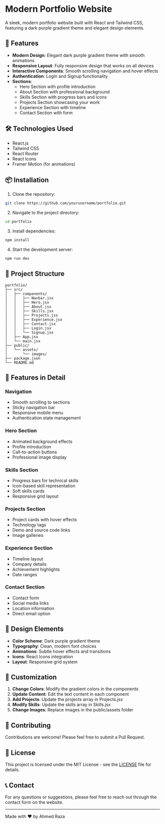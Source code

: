 # Modern Portfolio Website

A sleek, modern portfolio website built with React and Tailwind CSS, featuring a dark purple gradient theme and elegant design elements.

## 🚀 Features

- **Modern Design**: Elegant dark purple gradient theme with smooth animations
- **Responsive Layout**: Fully responsive design that works on all devices
- **Interactive Components**: Smooth scrolling navigation and hover effects
- **Authentication**: Login and Signup functionality
- **Sections**:
  - Hero Section with profile introduction
  - About Section with professional background
  - Skills Section with progress bars and icons
  - Projects Section showcasing your work
  - Experience Section with timeline
  - Contact Section with form

## 🛠️ Technologies Used

- React.js
- Tailwind CSS
- React Router
- React Icons
- Framer Motion (for animations)

## 📦 Installation

1. Clone the repository:
```bash
git clone https://github.com/yourusername/portfolio.git
```

2. Navigate to the project directory:
```bash
cd portfolio
```

3. Install dependencies:
```bash
npm install
```

4. Start the development server:
```bash
npm run dev
```

## 🎨 Project Structure

```
portfolio/
├── src/
│   ├── components/
│   │   ├── Navbar.jsx
│   │   ├── Hero.jsx
│   │   ├── About.jsx
│   │   ├── Skills.jsx
│   │   ├── Projects.jsx
│   │   ├── Experience.jsx
│   │   ├── Contact.jsx
│   │   ├── Login.jsx
│   │   └── Signup.jsx
│   ├── App.jsx
│   └── main.jsx
├── public/
│   └── assets/
│       └── images/
├── package.json
└── README.md
```

## 🎯 Features in Detail

### Navigation
- Smooth scrolling to sections
- Sticky navigation bar
- Responsive mobile menu
- Authentication state management

### Hero Section
- Animated background effects
- Profile introduction
- Call-to-action buttons
- Professional image display

### Skills Section
- Progress bars for technical skills
- Icon-based skill representation
- Soft skills cards
- Responsive grid layout

### Projects Section
- Project cards with hover effects
- Technology tags
- Demo and source code links
- Image galleries

### Experience Section
- Timeline layout
- Company details
- Achievement highlights
- Date ranges

### Contact Section
- Contact form
- Social media links
- Location information
- Direct email option

## 🎨 Design Elements

- **Color Scheme**: Dark purple gradient theme
- **Typography**: Clean, modern font choices
- **Animations**: Subtle hover effects and transitions
- **Icons**: React Icons integration
- **Layout**: Responsive grid system

## 🔧 Customization

1. **Change Colors**: Modify the gradient colors in the components
2. **Update Content**: Edit the text content in each component
3. **Add Projects**: Update the projects array in Projects.jsx
4. **Modify Skills**: Update the skills array in Skills.jsx
5. **Change Images**: Replace images in the public/assets folder

## 🤝 Contributing

Contributions are welcome! Please feel free to submit a Pull Request.

## 📝 License

This project is licensed under the MIT License - see the [LICENSE](LICENSE) file for details.

## 📞 Contact

For any questions or suggestions, please feel free to reach out through the contact form on the website.

---

Made with ❤️ by Ahmed Raza
